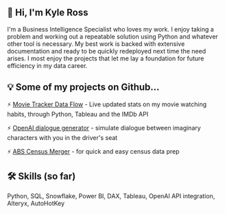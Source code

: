 ## 🚀 Hi, I'm Kyle Ross

I'm a Business Intelligence Specialist who loves my work. I enjoy taking a problem and working out a repeatable solution using Python and whatever other tool is necessary. My best work is backed with extensive documentation and ready to be quickly redeployed next time the need arises. I most enjoy the projects that let me lay a foundation for future efficiency in my data career.

## 💡 Some of my projects on Github...

⚡️ [Movie Tracker Data Flow](https://github.com/Kyle-Ross/Movie-Tracker-Data-Flow) - Live updated stats on my movie watching habits, through Python, Tableau and the IMDb API

⚡️ [OpenAI dialogue generator](https://github.com/Kyle-Ross/openai-dialogue-generator) - simulate dialogue between imaginary characters with you in the driver's seat

⚡️ [ABS Census Merger](https://github.com/Kyle-Ross/abs-census-merger) - for quick and easy census data prep

## 🛠 Skills (so far)
Python, SQL, Snowflake, Power BI, DAX, Tableau, OpenAI API integration, Alteryx, AutoHotKey

